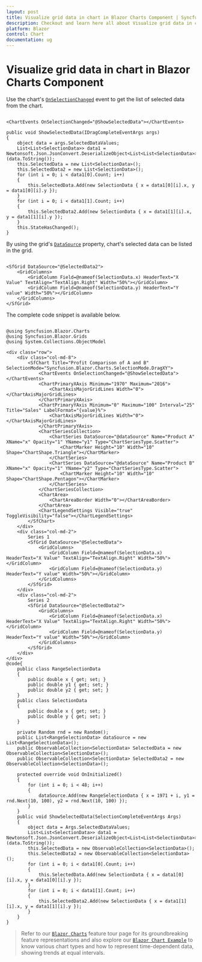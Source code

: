 ```yaml
---
layout: post
title: Visualize grid data in chart in Blazor Charts Component | Syncfusion
description: Checkout and learn here all about Visualize grid data in chart in Syncfusion Blazor Charts component and more.
platform: Blazor
control: Chart
documentation: ug
---
```


# Visualize grid data in chart in Blazor Charts Component

Use the chart's [`OnSelectionChanged`](https://help.syncfusion.com/cr/blazor/Syncfusion.Blazor.Charts.ChartEvents.html#Syncfusion_Blazor_Charts_ChartEvents_OnSelectionChanged) event to get the list of selected data from the chart.

```cshtml

<ChartEvents OnSelectionChanged="@ShowSelectedData"></ChartEvents>

public void ShowSelectedData(IDragCompleteEventArgs args)
{
    object data = args.SelectedDataValues;
    List<List<SelectionData>> data1 = Newtonsoft.Json.JsonConvert.DeserializeObject<List<List<SelectionData>>>(data.ToString());
    this.SelectedData = new List<SelectionData>();
    this.SelectedData2 = new List<SelectionData>();
    for (int i = 0; i < data1[0].Count; i++)
    {
        this.SelectedData.Add(new SelectionData { x = data1[0][i].x, y = data1[0][i].y });
    }
    for (int i = 0; i < data1[1].Count; i++)
    {
        this.SelectedData2.Add(new SelectionData { x = data1[1][i].x, y = data1[1][i].y });
    }
    this.StateHasChanged();
}
```

By using the grid's [`DataSource`](https://help.syncfusion.com/cr/blazor/Syncfusion.Blazor.Grids.SfGrid-1.html?&_ga=2.74923985.277089489.1621702797-1228991885.1619258362#Syncfusion_Blazor_Grids_SfGrid_1_DataSource) property, chart's selected data can be listed in the grid.

```cshtml

<SfGrid DataSource="@SelectedData2">
    <GridColumns>
        <GridColumn Field=@nameof(SelectionData.x) HeaderText="X Value" TextAlign="TextAlign.Right" Width="50%"></GridColumn>
        <GridColumn Field=@nameof(SelectionData.y) HeaderText="Y value" Width="50%"></GridColumn>
    </GridColumns>
</SfGrid>

```

The complete code snippet is available below.

```cshtml

@using Syncfusion.Blazor.Charts
@using Syncfusion.Blazor.Grids
@using System.Collections.ObjectModel

<div class="row">
    <div class="col-md-8">
        <SfChart Title="Profit Comparison of A and B" SelectionMode="Syncfusion.Blazor.Charts.SelectionMode.DragXY">
            <ChartEvents OnSelectionChanged="@ShowSelectedData"></ChartEvents>
            <ChartPrimaryXAxis Minimum="1970" Maximum="2016">
                <ChartAxisMajorGridLines Width="0"></ChartAxisMajorGridLines>
            </ChartPrimaryXAxis>
            <ChartPrimaryYAxis Minimum="0" Maximum="100" Interval="25" Title="Sales" LabelFormat="{value}%">
                <ChartAxisMajorGridLines Width="0"></ChartAxisMajorGridLines>
            </ChartPrimaryYAxis>
            <ChartSeriesCollection>
                <ChartSeries DataSource="@dataSource" Name="Product A" XName="x" Opacity="1" YName="y1" Type="ChartSeriesType.Scatter">
                    <ChartMarker Height="10" Width="10" Shape="ChartShape.Triangle"></ChartMarker>
                </ChartSeries>
                <ChartSeries DataSource="@dataSource" Name="Product B" XName="x" Opacity="1" YName="y2" Type="ChartSeriesType.Scatter">
                    <ChartMarker Height="10" Width="10" Shape="ChartShape.Pentagon"></ChartMarker>
                </ChartSeries>
            </ChartSeriesCollection>
            <ChartArea>
                <ChartAreaBorder Width="0"></ChartAreaBorder>
            </ChartArea>
            <ChartLegendSettings Visible="true" ToggleVisibility="false"></ChartLegendSettings>
        </SfChart>
    </div>
    <div class="col-md-2">
        Series 1
        <SfGrid DataSource="@SelectedData">
            <GridColumns>
                <GridColumn Field=@nameof(SelectionData.x) HeaderText="X Value" TextAlign="TextAlign.Right" Width="50%"></GridColumn>
                <GridColumn Field=@nameof(SelectionData.y) HeaderText="Y value" Width="50%"></GridColumn>
            </GridColumns>
        </SfGrid>
    </div>
    <div class="col-md-2">
        Series 2
        <SfGrid DataSource="@SelectedData2">
            <GridColumns>
                <GridColumn Field=@nameof(SelectionData.x) HeaderText="X Value" TextAlign="TextAlign.Right" Width="50%"></GridColumn>
                <GridColumn Field=@nameof(SelectionData.y) HeaderText="Y value" Width="50%"></GridColumn>
            </GridColumns>
        </SfGrid>
    </div>
</div>
@code{
    public class RangeSelectionData
    {
        public double x { get; set; }
        public double y1 { get; set; }
        public double y2 { get; set; }
    }
    public class SelectionData
    {
        public double x { get; set; }
        public double y { get; set; }
    }

    private Random rnd = new Random();
    public List<RangeSelectionData> dataSource = new List<RangeSelectionData>();
    public ObservableCollection<SelectionData> SelectedData = new ObservableCollection<SelectionData>();
    public ObservableCollection<SelectionData> SelectedData2 = new ObservableCollection<SelectionData>();

    protected override void OnInitialized()
    {
        for (int i = 0; i < 48; i++)
        {
            dataSource.Add(new RangeSelectionData { x = 1971 + i, y1 = rnd.Next(10, 100), y2 = rnd.Next(10, 100) });
        }
    }
    public void ShowSelectedData(SelectionCompleteEventArgs Args)
    {
        object data = Args.SelectedDataValues;
        List<List<SelectionData>> data1 = Newtonsoft.Json.JsonConvert.DeserializeObject<List<List<SelectionData>>>(data.ToString());
        this.SelectedData = new ObservableCollection<SelectionData>();
        this.SelectedData2 = new ObservableCollection<SelectionData>();
        for (int i = 0; i < data1[0].Count; i++)
        {
            this.SelectedData.Add(new SelectionData { x = data1[0][i].x, y = data1[0][i].y });
        }
        for (int i = 0; i < data1[1].Count; i++)
        {
            this.SelectedData2.Add(new SelectionData { x = data1[1][i].x, y = data1[1][i].y });
        }
    }
}

```

> Refer to our [`Blazor Charts`](https://www.syncfusion.com/blazor-components/blazor-charts) feature tour page for its groundbreaking feature representations and also explore our [`Blazor Chart Example`](https://blazor.syncfusion.com/demos/chart/line?theme=bootstrap4) to know various chart types and how to represent time-dependent data, showing trends at equal intervals.